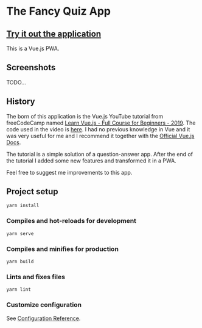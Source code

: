 # The Fancy Quiz App

## [Try it out the application](https://richardsonwtr.github.io/vue-quiz)  

This is a Vue.js PWA.  

## Screenshots
TODO...

## History
The born of this application is the Vue.js YouTube tutorial from freeCodeCamp named [Learn Vue.js - Full Course for Beginners - 2019](https://www.youtube.com/watch?v=4deVCNJq3qc). The code used in the video is [here](https://github.com/gwenf/vue-quiz/). I had no previous knowledge in Vue and it was very useful for me and I recommend it together with the [Official Vue.js Docs](https://vuejs.org/v2/guide/).  

The tutorial is a simple solution of a question-answer app. After the end of the tutorial I added some new features and transformed it in a PWA.

Feel free to suggest me improvements to this app.


## Project setup
```
yarn install
```

### Compiles and hot-reloads for development
```
yarn serve
```

### Compiles and minifies for production
```
yarn build
```

### Lints and fixes files
```
yarn lint
```

### Customize configuration
See [Configuration Reference](https://cli.vuejs.org/config/).
